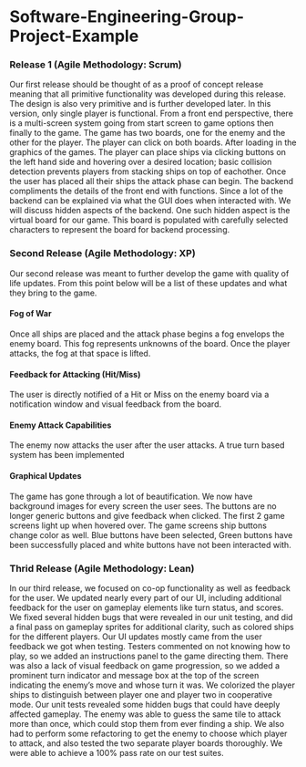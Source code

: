 # Software-Engineering-Group-Project-Example

### Release 1 (Agile Methodology: Scrum)
Our first release should be thought of as a proof of concept release meaning that all primitive functionality was developed during this release. The design is also very primitive and is further developed later. In this version, only single player is functional. 
From a front end perspective, there is a multi-screen system going from start screen to game options then finally to the game. The game has two boards, one for the enemy and the other for the player. The player can click on both boards. After loading in the graphics of the games. The player can place ships via clicking buttons on the left hand side and hovering over a desired location; basic collision detection prevents players from stacking ships on top of eachother. Once the user has placed all their ships the attack phase can begin. 
The backend compliments the details of the front end with functions. Since a lot of the backend can be explained via what the GUI does when interacted with. We will discuss hidden aspects of the backend. One such hidden aspect is the virtual board for our game. This board is populated with carefully selected characters to represent the board for backend processing. 

### Second Release (Agile Methodology: XP)
Our second release was meant to further develop the game with quality of life updates. From this point below will be a list of these updates and what they bring to the game.
#### Fog of War
Once all ships are placed and the attack phase begins a fog envelops the enemy board. This fog represents unknowns of the board. Once the player attacks, the fog at that space is lifted.
#### Feedback for Attacking (Hit/Miss)
The user is directly notified of a Hit or Miss on the enemy board via a notification window and visual feedback from the board. 
#### Enemy Attack Capabilities
The enemy now attacks the user after the user attacks. A true turn based system has been implemented
#### Graphical Updates
The game has gone through a lot of beautification. We now have background images for every screen the user sees. The buttons are no longer generic buttons and give feedback when clicked. The first 2 game screens light up when hovered over. The game screens ship buttons change color as well. Blue buttons have been selected, Green buttons have been successfully placed and white buttons have not been interacted with.

### Thrid Release (Agile Methodology: Lean)
In our third release, we focused on co-op functionality as well as feedback for the user. We updated nearly every part of our UI, including additional feedback for the user on gameplay elements like turn status, and scores. We fixed several hidden bugs that were revealed in our unit testing, and did a final pass on gameplay sprites for additional clarity, such as colored ships for the different players.
Our UI updates mostly came from the user feedback we got when testing. Testers commented on not knowing how to play, so we added an instructions panel to the game directing them. There was also a lack of visual feedback on game progression, so we added a prominent turn indicator and message box at the top of the screen indicating the enemy’s move and whose turn it was. We colorized the player ships to distinguish between player one and player two in cooperative mode.
Our unit tests revealed some hidden bugs that could have deeply affected gameplay. The enemy was able to guess the same tile to attack more than once, which could stop them from ever finding a ship. We also had to perform some refactoring to get the enemy to choose which player to attack, and also tested the two separate player boards thoroughly. We were able to achieve a 100% pass rate on our test suites.
